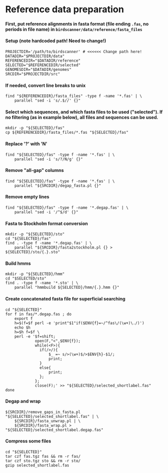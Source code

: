 # Reference data preparation

#### First, put reference alignments in fasta format (file ending `.fas`, no periods in file name) in `birdscanner/data/reference/fasta_files`

#### Setup (note hardcoded path! Need to change!)

    PROJECTDIR='/path/to/birdscanner' # <<<<<< Change path here!
    DATADIR="$PROJECTDIR/data"
    REFERENCEDIR="$DATADIR/reference"
    SELECTED="$REFERENCEDIR/selected"
    GENOMESDIR="$DATADIR/genomes"
    SRCDIR="$PROJECTDIR/src"

#### If needed, convert line breaks to unix

    find "${REFERENCEDIR}/fasta_files" -type f -name '*.fas' | \
        parallel "sed -i 's/.$//' {}"

#### Select which sequences, and which fasta files to be used ("selected"). If no filtering (as in example below), all files and sequences can be used.
    
    mkdir -p "${SELECTED}/fas"
    cp ${REFERENCEDIR}/fasta_files/*.fas "${SELECTED}/fas"

#### Replace '?' with 'N'

    find "${SELECTED}/fas" -type f -name '*.fas' | \
        parallel "sed -i 's/?/N/g' {}"

#### Remove "all-gap" columns

    find "${SELECTED}/fas" -type f -name '*.fas' | \
        parallel "${SRCDIR}/degap_fasta.pl {}"

#### Remove empty lines

    find "${SELECTED}/fas" -type f -name '*.degap.fas' | \
        parallel "sed -i '/^$/d' {}"

#### Fasta to Stockholm format conversion
    
    mkdir -p "${SELECTED}/sto"
    cd "${SELECTED}/fas"
    find . -type f -name '*.degap.fas' | \
        parallel "${SRCDIR}/fasta2stockholm.pl {} > ${SELECTED}/sto/{.}.sto"

#### Build hmms

    mkdir -p "${SELECTED}/hmm"
    cd "$SELECTED/sto"
    find . -type f -name '*.sto' | \
        parallel "hmmbuild ${SELECTED}/hmm/{.}.hmm {}"

#### Create concatenated fasta file for superficial searching
        
    cd "${SELECTED}"
    for f in fas/*.degap.fas ; do
        export f
        h=$(f=$f perl -e 'print"$1"if($ENV{f}=~/^fas\/(\w+)\./)')
        echo $h
        h=$h f=$f \
        perl -e '$f=shift;
                 open(F,"<",$ENV{f});
                 while(<F>){
                   if(/>/){
                       $_ =~ s/>(\w+)$/>$ENV{h}-$1/;
                       print;
                   }
                   else{
                       print;
                   };
                 };
                 close(F);' >> "${SELECTED}/selected_shortlabel.fas"
    done

#### Degap and wrap

    ${SRCDIR}/remove_gaps_in_fasta.pl "${SELECTED}/selected_shortlabel.fas" | \
        ${SRCDIR}/fasta_unwrap.pl | \
        ${SRCDIR}/fasta_wrap.pl > "${SELECTED}/selected_shortlabel.degap.fas"

#### Compress some files

    cd "${SELECTED}"
    tar czf fas.tgz fas && rm -r fas/
    tar czf sto.tgz sto && rm -r sto/
    gzip selected_shortlabel.fas

